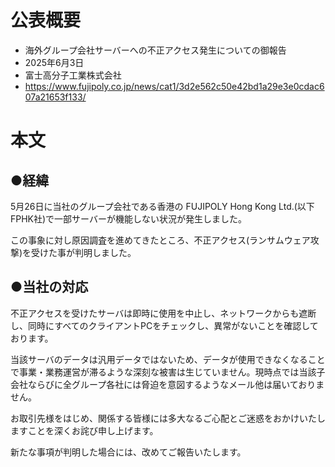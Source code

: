 # 公表概要
- 海外グループ会社サーバーへの不正アクセス発生についての御報告
- 2025年6月3日
- 富士高分子工業株式会社
- https://www.fujipoly.co.jp/news/cat1/3d2e562c50e42bd1a29e3e0cdac607a21653f133/

# 本文
## ●経緯
5月26日に当社のグループ会社である香港の FUJIPOLY Hong Kong Ltd.(以下　FPHK社)で一部サーバーが機能しない状況が発生しました。

この事象に対し原因調査を進めてきたところ、不正アクセス(ランサムウェア攻撃)を受けた事が判明しました。

## ●当社の対応
不正アクセスを受けたサーバは即時に使用を中止し、ネットワークからも遮断し、同時にすべてのクライアントPCをチェックし、異常がないことを確認しております。

当該サーバのデータは汎用データではないため、データが使用できなくなることで事業・業務運営が滞るような深刻な被害は生じていません。現時点では当該子会社ならびに全グループ各社には脅迫を意図するようなメール他は届いておりません。

お取引先様をはじめ、関係する皆様には多大なるご心配とご迷惑をおかけいたしますことを深くお詫び申し上げます。

新たな事項が判明した場合には、改めてご報告いたします。
